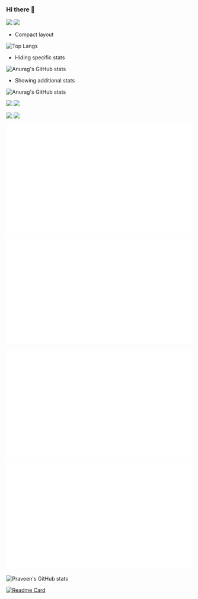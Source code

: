 ### Hi there 👋

<!-- 
https://github.com/anuraghazra/github-readme-stats

- 🔭 I’m currently working on ...
- 🌱 I’m currently learning ...
- 👯 I’m looking to collaborate on ...
- 🤔 I’m looking for help with ...
- 💬 Ask me about ...
- 📫 How to reach me: ...
- 😄 Pronouns: ...
- ⚡ Fun fact: ...
 -->

![](https://stackoverflow-card.vercel.app/?userID=5681083&theme=stackoverflowdark#gh-dark-mode-only)
![](https://stackoverflow-card.vercel.app/?userID=5681083&theme=stackoverflowlight#gh-light-mode-only)


*   Compact layout

![Top Langs](https://github-readme-stats.vercel.app/api/top-langs/?username=anuraghazra\&layout=compact)


*   Hiding specific stats

![Anurag's GitHub stats](https://github-readme-stats.vercel.app/api?username=pbk0\&hide=contribs,issues)

*   Showing additional stats

![Anurag's GitHub stats](https://github-readme-stats.vercel.app/api?username=pbk0\&show_icons=true\&show=reviews,discussions_started,discussions_answered,prs_merged,prs_merged_percentage)

![](https://github-readme-stats.vercel.app/api?username=pbk0\&show_icons=true\&theme=dark\&layout=compact\&rank_icon=percentile\&custom_title=Github%20stats%20for%20Praveen%20Kulkarni)
![](https://github-readme-stats.vercel.app/api?username=pbk0\&show_icons=true\&theme=light\&layout=compact\&rank_icon=percentile)

![](https://github-readme-stats.vercel.app/api?username=pbk0\&show_icons=true\&theme=dark\&custom_title=Github%20stats%20for%20Praveen%20Kulkarni)
![](https://github-readme-stats.vercel.app/api?username=pbk0\&show_icons=true\&theme=light)

![](https://raw.githubusercontent.com/pbk0/github-stats/master/generated/overview.svg#gh-dark-mode-only)
![](https://raw.githubusercontent.com/pbk0/github-stats/master/generated/overview.svg#gh-light-mode-only)

![](https://raw.githubusercontent.com/pbk0/github-stats/master/generated/languages.svg#gh-dark-mode-only)
![](https://raw.githubusercontent.com/pbk0/github-stats/master/generated/languages.svg#gh-light-mode-only)


![Praveen's GitHub stats](https://github-readme-stats.vercel.app/api?username=pbk0&show_icons=true&theme=dracula)

<!-- [![Praveen's wakatime stats](https://github-readme-stats.vercel.app/api/wakatime?username=pbk0)](https://github.com/pbk0) -->

<!-- [![Top Langs](https://github-readme-stats.vercel.app/api/top-langs/?username=pbk0)](https://github.com/pbk0) -->

[![Readme Card](https://github-readme-stats.vercel.app/api/pin/?username=SpikingNeurons&repo=toolcraft&show_owner=true)](https://github.com/SpikingNeurons/toolcraft)

